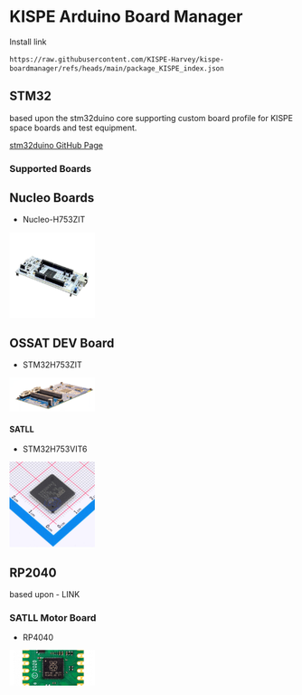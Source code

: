 # KISPE Arduino Board Manager

Install link
```
https://raw.githubusercontent.com/KISPE-Harvey/kispe-boardmanager/refs/heads/main/package_KISPE_index.json
```

## STM32 
based upon the stm32duino core supporting custom board profile for KISPE space boards and test equipment.

[stm32duino GitHub Page](https://github.com/stm32duino)

### Supported Boards
## Nucleo Boards

- Nucleo-H753ZIT

<img src="https://github.com/KISPE-Harvey/kispe-boardmanager/blob/main/assets/img/nucleo-h753zit.png" width = 30% height = 30%>

## OSSAT DEV Board
- STM32H753ZIT

<img src="https://github.com/KISPE-Harvey/kispe-boardmanager/blob/main/assets/img/ossat-dev.png" width = 30% height = 30%>


#### SATLL
- STM32H753VIT6

<img src="https://github.com/KISPE-Harvey/kispe-boardmanager/blob/main/assets/img/stm32h7vit.jpg" width = 30% height = 30%>


## RP2040

based upon - LINK

### SATLL Motor Board
- RP4040
<img src="https://github.com/KISPE-Harvey/kispe-boardmanager/blob/main/assets/img/rp2040.png" width = 30% height = 30%>
